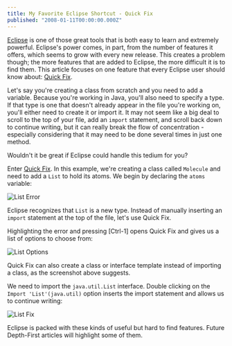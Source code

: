 ```yaml
---
title: My Favorite Eclipse Shortcut - Quick Fix
published: "2008-01-11T00:00:00.000Z"
---
```


[Eclipse](http://www.eclipse.org/) is one of those great tools that is both easy to learn and extremely powerful. Eclipse's power comes, in part, from the number of features it offers, which seems to grow with every new release. This creates a problem though; the more features that are added to Eclipse, the more difficult it is to find them. This article focuses on one feature that every Eclipse user should know about: [Quick Fix](http://help.eclipse.org/help31/index.jsp?topic=/org.eclipse.jdt.doc.user/tasks/tasks-175.htm).

Let's say you're creating a class from scratch and you need to add a variable. Because you're working in Java, you'll also need to specify a type. If that type is one that doesn't already appear in the file you're working on, you'll either need to create it or import it. It may not seem like a big deal to scroll to the top of your file, add an `import` statement, and scroll back down to continue writing, but it can really break the flow of concentration - especially considering that it may need to be done several times in just one method.

Wouldn't it be great if Eclipse could handle this tedium for you?

Enter [Quick Fix](http://help.eclipse.org/help31/index.jsp?topic=/org.eclipse.jdt.doc.user/tasks/tasks-175.htm). In this example, we're creating a class called `Molecule` and need to add a `List` to hold its atoms. We begin by declaring the `atoms` variable:

![List Error](/images/posts/20080111/list_error.png "List Error")

Eclipse recognizes that `List` is a new type. Instead of manually inserting an `import` statement at the top of the file, let's use Quick Fix.

Highlighting the error and pressing \[Ctrl-1\] opens Quick Fix and gives us a list of options to choose from:

![List Options](/images/posts/20080111/list_options.png "List Options")

Quick Fix can also create a class or interface template instead of importing a class, as the screenshot above suggests.

We need to import the `java.util.List` interface. Double clicking on the `Import 'List'(java.util)` option inserts the import statement and allows us to continue writing:

![List Fix](/images/posts/20080111/list_fix.png "List Fix")

Eclipse is packed with these kinds of useful but hard to find features. Future Depth-First articles will highlight some of them.